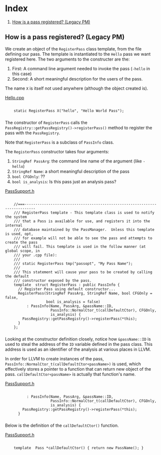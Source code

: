 

# Index

1. [How is a pass registered? (Legacy PM)](#HOW_TO_REGISTER_PASS_LEGACY)

<a name='HOW_TO_REGISTER_PASS_LEGACY'></a>
## How is a pass registered? (Legacy PM)
We create an object of the `RegisterPass` class template,
from the file defining our pass.
The template is instantiated to the `Hello` pass we want
registered here. The two arguments to the constructer
are the:
1. First: A command line argument needed to invoke the pass (`-hello` in this case)
2. Second: A short meaningful description for the users of the pass.


The name `X` is itself not used anywhere (although the object created is).


[Hello.cpp](file:///home/codeman/.itsoflife/mydata/git/ws/codestory-git/sample/Hello.cpp)

<pre class='language-cpp line-numbers' data-start='52'><code>
    static RegisterPass<Hello> X("hello", "Hello World Pass");
</code></pre>
### 
The constructor of `RegisterPass` calls the `PassRegistry::getPassRegistry()->registerPass()`
method to register the pass with the `PassRegistry`.


Note that `RegisterPass` is a subclass of `PassInfo` class.


The `RegisterPass` constructor takes four arguments:
1. `StringRef PassArg`: the command line name of the argument (like `-hello`)
2. `StringRef Name`: a short meaningful description of the pass
3. `bool CFGOnly`: ??
4. `bool is_analysis`: Is this pass just an analysis pass?


[PassSupport.h](file:///home/codeman/.itsoflife/mydata/git/ws/codestory-git/sample/PassSupport.h)

<pre class='language-cpp line-numbers' data-start='95'><code>
    //===---------------------------------------------------------------------------
    /// RegisterPass<t> template - This template class is used to notify the system
    /// that a Pass is available for use, and registers it into the internal
    /// database maintained by the PassManager.  Unless this template is used, opt,
    /// for example will not be able to see the pass and attempts to create the pass
    /// will fail. This template is used in the follow manner (at global scope, in
    /// your .cpp file):
    ///
    /// static RegisterPass<YourPassClassName> tmp("passopt", "My Pass Name");
    ///
    /// This statement will cause your pass to be created by calling the default
    /// constructor exposed by the pass.
    template <typename passName> struct RegisterPass : public PassInfo {
      // Register Pass using default constructor...
      RegisterPass(StringRef PassArg, StringRef Name, bool CFGOnly = false,
                   bool is_analysis = false)
          : PassInfo(Name, PassArg, &passName::ID,
                     PassInfo::NormalCtor_t(callDefaultCtor<passName>), CFGOnly,
                     is_analysis) {
        PassRegistry::getPassRegistry()->registerPass(*this);
      }
    };
</code></pre>
### 
Looking at the constructor definition closely,
notice how `&passName::ID` is used to steal the address
of the `ID` variable defined in the pass class.
This address is used as an identifier of the analysis
at various places in LLVM.


In order for LLVM to create instances of the pass,
`PassInfo::NormalCtor_t(callDefaultCtor<passName>)` is used,
which effectively stores a pointer to a function that can
return new object of the pass. `callDefaultCtor<passName>`
is actually that function's name.


[PassSupport.h](file:///home/codeman/.itsoflife/mydata/git/ws/codestory-git/sample/PassSupport.h)

<pre class='language-cpp line-numbers' data-start='124'><code>
          : PassInfo(Name, PassArg, &passName::ID,
                     PassInfo::NormalCtor_t(callDefaultCtor<passName>), CFGOnly,
                     is_analysis) {
        PassRegistry::getPassRegistry()->registerPass(*this);
      }
</code></pre>
### 
Below is the definition of the `callDefaultCtor()` function.


[PassSupport.h](file:///home/codeman/.itsoflife/mydata/git/ws/codestory-git/sample/PassSupport.h)

<pre class='language-cpp line-numbers' data-start='80'><code>
    template <typename PassName> Pass *callDefaultCtor() { return new PassName(); }
</code></pre>
